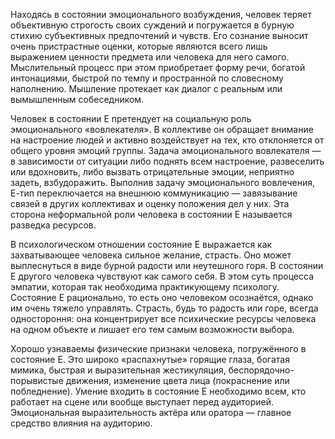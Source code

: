 Находясь в состоянии эмоционального возбуждения, человек теряет объективную строгость своих суждений и погружается в бурную стихию субъективных предпочтений и чувств. Его сознание выносит очень пристрастные оценки, которые являются всего лишь выражением ценности предмета или человека для него самого. Мыслительный процесс при этом приобретает форму речи, богатой интонациями, быстрой по темпу и пространной по словесному наполнению. Мышление протекает как диалог с реальным или вымышленным собеседником.

Человек в состоянии E претендует на социальную роль эмоционального «вовлекателя». В коллективе он обращает внимание на настроение людей и активно воздействует на тех, кто отклоняется от общего уровня эмоций группы. Задача эмоционального вовлекателя — в зависимости от ситуации либо поднять всем настроение, развеселить или вдохновить, либо вызвать отрицательные эмоции, неприятно задеть, взбудоражить. Выполнив задачу эмоционального вовлечения, Е-тип переключается на внешнюю коммуникацию — завязывание связей в других коллективах и оценку положения дел у них. Эта сторона неформальной роли человека в состоянии E называется разведка ресурсов.

В психологическом отношении состояние E выражается как захватывающее человека сильное желание, страсть. Оно может выплеснуться в виде бурной радости или неутешного горя. В состоянии E другого человека чувствуют как самого себя. В этом суть процесса эмпатии, которая так необходима практикующему психологу. Состояние E рационально, то есть оно человеком осознаётся, однако им очень тяжело управлять. Страсть, будь то радость или горе, всегда одностороння: она концентрирует все психические ресурсы человека на одном объекте и лишает его тем самым возможности выбора.

Хорошо узнаваемы физические признаки человека, погружённого в состояние Е. Это широко «распахнутые» горящие глаза, богатая мимика, быстрая и выразительная жестикуляция, беспорядочно-порывистые движения, изменение цвета лица (покраснение или побледнение). Умение входить в состояние E необходимо всем, кто работает на сцене или вообще выступает перед аудиторией. Эмоциональная выразительность актёра или оратора — главное средство влияния на аудиторию.